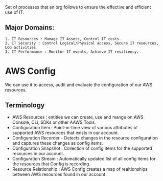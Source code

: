  
 Set of processes that an org follows to ensure the effective and efficient use of IT.

## Major Domains:
	1. IT Resources : Manage IT Assets, Control IT costs.
	2. IT Security : Control Logical/Physical access, Secure IT resources, LOG activities.
	3. IT Performance : Monitor IT events, Achieve IT resiliency.


# AWS Config 
We can use it to access, audit and evaluate the configuration of our AWS resources.

## Terminology
 - AWS Resources : entities we can create, use and mange on AWS Console, CLi, SDKs or other AAWS Tools.
 - Configuration Item : Point-in-time view of various attributes of supported AWS resources that exists in our account.
 - Configuration Recorder - Detects changes in the resource configuration and captures these changes as config items.
 - Configuration Snapshot : Collection of config items for the supported resources in our account.
 - Configuration Stream : Automatically updated list of all config items for the resources that Config is recording.
 - Resource Relationship : AWS Config creates a map of realtionships between AWS resources found in our account.

